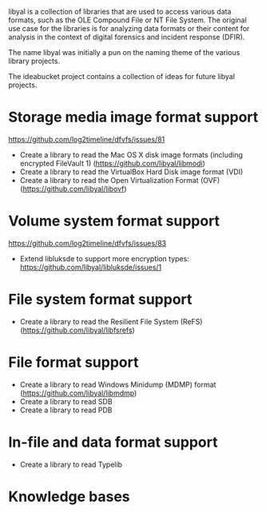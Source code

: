libyal is a collection of libraries that are used to access various data
formats, such as the OLE Compound File or NT File System. The original use case
for the libraries is for analyzing data formats or their content for analysis
in the context of digital forensics and incident response (DFIR).

The name libyal was initially a pun on the naming theme of the various library
projects.

The ideabucket project contains a collection of ideas for future libyal
projects.

# Storage media image format support

https://github.com/log2timeline/dfvfs/issues/81

* Create a library to read the Mac OS X disk image formats (including encrypted FileVault 1) (https://github.com/libyal/libmodi)
* Create a library to read the VirtualBox Hard Disk image format (VDI)
* Create a library to read the Open Virtualization Format (OVF) (https://github.com/libyal/libovf)

# Volume system format support

https://github.com/log2timeline/dfvfs/issues/83

* Extend libluksde to support more encryption types: https://github.com/libyal/libluksde/issues/1

# File system format support

* Create a library to read the Resilient File System (ReFS) (https://github.com/libyal/libfsrefs)

# File format support

* Create a library to read Windows Minidump (MDMP) format (https://github.com/libyal/libmdmp)
* Create a library to read SDB
* Create a library to read PDB

# In-file and data format support

* Create a library to read Typelib

# Knowledge bases

